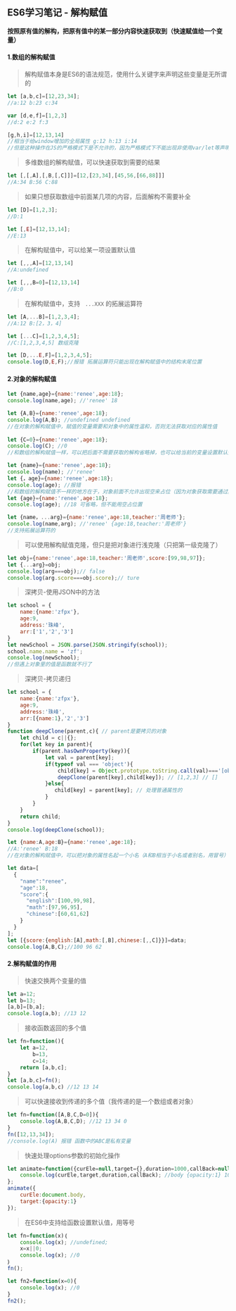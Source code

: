 ## ES6学习笔记 - 解构赋值

**按照原有值的解构，把原有值中的某一部分内容快速获取到（快速赋值给一个变量）**

#### 1.数组的解构赋值

> 解构赋值本身是ES6的语法规范，使用什么关键字来声明这些变量是无所谓的

```javascript
let [a,b,c]=[12,23,34];
//a:12 b:23 c:34

var [d,e,f]=[1,2,3]
//d:2 e:2 f:3

[g,h,i]=[12,13,14]
//相当于给window增加的全局属性 g:12 h:13 i:14
//但是这种操作在JS的严格模式下是不允许的，因为严格模式下不能出现非使用var/let等声明的变量

```

> 多维数组的解构赋值，可以快速获取到需要的结果

```javascript
let [,[,A],[,B,[,C]]]=[12,[23,34],[45,56,[66,88]]]
//A:34 B:56 C:88
```

> 如果只想获取数组中前面某几项的内容，后面解构不需要补全

```javascript
let [D]=[1,2,3];
//D:1

let [,E]=[12,13,14];
//E:13
```

> 在解构赋值中，可以给某一项设置默认值

```javascript
let [,,,A]=[12,13,14]
//A:undefined

let [,,,B=0]=[12,13,14]
//B:0
```

> 在解构赋值中，支持 ` ...XXX` 的拓展运算符

```javascript
let [A,...B]=[1,2,3,4];
//A:12 B:[2，3，4]

let [...C]=[1,2,3,4,5];
//C:[1,2,3,4,5] 数组克隆

let [D,...E,F]=[1,2,3,4,5];
console.log(D,E,F);//报错 拓展运算符只能出现在解构赋值中的结构末尾位置
```

#### 2.对象的解构赋值

```javascript
let {name,age}={name:'renee',age:18};
console.log(name,age); //'renee' 18

let {A,B}={name:'renee',age:18};
console.log(A,B); //undefined undefined
//在对象的解构赋值中，赋值的变量需要和对象中的属性温和，否则无法获取对应的属性值
 
let {C=0}={name:'renee',age:18};
console.log(C); //0   
//和数组的解构赋值一样，可以把后面不需要获取的解构省略掉，也可以给当前的变量设置默认值

let {name}={name:'renee',age:18};
console.log(name); //'renee'
let {，age}={name:'renee',age:18};
console.log(age); //报错
//和数组的解构赋值不一样的地方在于，对象前面不允许出现空来占位（因为对象获取需要通过具体的属性名来获取，写成空的话，浏览器不知道怎么识别）
let {age}={name:'renee',age:18};
console.log(age); //18 可省略，但不能用空占位置

let {name，...arg}={name:'renee',age:18,teacher:'周老师'};
console.log(name,arg); //'renee' {age:18,teacher:'周老师'}
//支持拓展运算符的
```

> 可以使用解构赋值克隆，但只是把对象进行浅克隆（只把第一级克隆了）

```javascript
let obj={name:'renee',age:18,teacher:'周老师',score:[99,98,97]};
let {...arg}=obj;
console.log(arg===obj);// false
console.log(arg.score===obj.score);// ture
```

> 深拷贝-使用JSON中的方法

```javascript
let school = {
    name:{name:'zfpx'},
    age:9,
    address:'珠峰',
    arr:['1','2','3']
}
let newSchool = JSON.parse(JSON.stringify(school));
school.name.name = 'zf';
console.log(newSchool);
//但遇上对象里的值是函数就不行了
```

> 深拷贝-拷贝递归

```javascript
let school = {
    name:{name:'zfpx'},
    age:9,
    address:'珠峰',
    arr:[{name:1},'2','3']
}
function deepClone(parent,c){ // parent是要拷贝的对象
    let child = c||{};
    for(let key in parent){
        if(parent.hasOwnProperty(key)){
            let val = parent[key];
            if(typeof val === 'object'){
                child[key] = Object.prototype.toString.call(val)==='[object Array]'?[]:{}
                deepClone(parent[key],child[key]); // [1,2,3] // []
            }else{
               child[key] = parent[key]; // 处理普通属性的
            }
        }
    }
    return child;
}
console.log(deepClone(school));

```



```javascript
let {name:A,age:B}={name:'renee',age:18};
//A:'renee' B:18
//在对象的解构赋值中，可以把对象的属性名起一个小名（A和B相当于小名或者别名，用冒号）
```

```javascript
let data=[
  {
    "name":"renee",
    "age":18,
    "score":{
      "english":[100,99,98],
      "math":[97,96,95],
      "chinese":[60,61,62] 
    }
  }
];
let [{score:{english:[A],math:[,B],chinese:[,,C]}}]=data;
console.log(A,B,C);//100 96 62
```

#### 2.解构赋值的作用

> 快速交换两个变量的值

```javascript
let a=12;
let b=13;
[a,b]=[b,a];
console.log(a,b); //13 12
```

> 接收函数返回的多个值

```javascript
let fn=function(){
    let a=12,
        b=13,
        c=14;
    return [a,b,c];
}
let [a,b,c]=fn();
console.log(a,b,c) //12 13 14
```

> 可以快速接收到传递的多个值（我传递的是一个数组或者对象）

```javascript
let fn=function([A,B,C,D=0]){
    console.log(A,B,C,D); //12 13 34 0
}
fn([12,13,34]);
//console.log(A) 报错 函数中的ABC是私有变量
```

> 快速处理options参数的初始化操作

```javascript
let animate=function({curEle=null,target={},duration=1000,callBack=null}={}){
    console.log(curEle,target,duration,callBack); //body {opacity:1} 1000 null
};
animate({
    curEle:document.body,
    target:{opacity:1}
});
```

> 在ES6中支持给函数设置默认值，用等号

```javascript
let fn=function(x)｛
	console.log(x); //undefined;
	x=x||0;
	console.log(x); //0
｝
fn();

let fn2=function(x=0){
    console.log(x); //0
}
fn2();
```